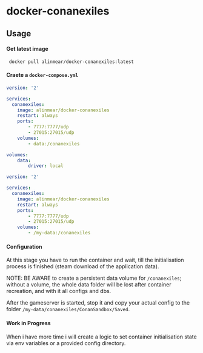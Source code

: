 # docker-conanexiles

## Usage

#### Get latest image
     docker pull alinmear/docker-conanexiles:latest

#### Craete a `docker-compose.yml`

```yaml
version: '2'

services:
  conanexiles:
    image: alinmear/docker-conanexiles
    restart: always
    ports:
        - 7777:7777/udp
        - 27015:27015/udp
    volumes:
        - data:/conanexiles

volumes:
    data:
        driver: local
```

```yaml
version: '2'

services:
  conanexiles:
    image: alinmear/docker-conanexiles
    restart: always
    ports:
        - 7777:7777/udp
        - 27015:27015/udp
    volumes:
        - /my-data:/conanexiles
```

#### Configuration
At this stage you have to run the container and wait, till the initialisation process is finished (steam download of the application data).

NOTE: BE AWARE to create a persistent data volume for `/conanexiles`; without a volume, the whole data folder will be lost after container recreation, and with it all configs and dbs.

After the gameserver is started, stop it and copy your actual config to the folder `/my-data/conanexiles/ConanSandbox/Saved`.

#### Work in Progress
When i have more time i will create a logic to set container initialisation state via env variables or a provided config directory. 